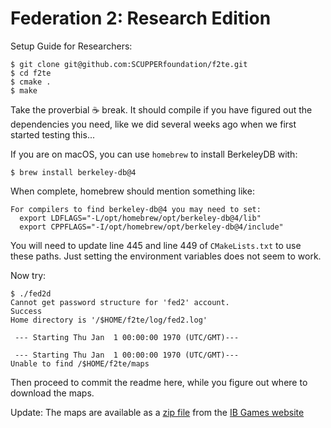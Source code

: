 Federation 2: Research Edition
==============================

Setup Guide for Researchers:
```
$ git clone git@github.com:SCUPPERfoundation/f2te.git
$ cd f2te
$ cmake .
$ make
```

Take the proverbial ☕ break.
It should compile if you have figured out the dependencies you need, like
we did several weeks ago when we first started testing this...

If you are on macOS, you can use `homebrew` to install BerkeleyDB with:
```
$ brew install berkeley-db@4
```

When complete, homebrew should mention something like:
```
For compilers to find berkeley-db@4 you may need to set:
  export LDFLAGS="-L/opt/homebrew/opt/berkeley-db@4/lib"
  export CPPFLAGS="-I/opt/homebrew/opt/berkeley-db@4/include"
```
You will need to update line 445 and line 449 of `CMakeLists.txt` to
use these paths. Just setting the environment variables does not seem
to work.

Now try:
```
$ ./fed2d
Cannot get password structure for 'fed2' account.
Success
Home directory is '/$HOME/f2te/log/fed2.log'

 --- Starting Thu Jan  1 00:00:00 1970 (UTC/GMT)---

 --- Starting Thu Jan  1 00:00:00 1970 (UTC/GMT)---
Unable to find /$HOME/f2te/maps

```
Then proceed to commit the readme here, while you figure out where to
download the maps.

Update: The maps are available as a [zip file](http://www.ibgames.net/fed2/workbench/sol/Sol%20Files.zip)
from the [IB Games website](http://www.ibgames.net/fed2/workbench/sol/index.html)
